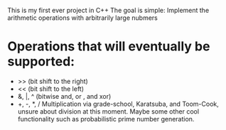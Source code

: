 This is my first ever project in C++
The goal is simple: Implement the arithmetic operations with arbitrarily large nubmers
# Operations that will eventually be supported:
* \>> (bit shift to the right)
* \<< (bit shift to the left)
* &, |, ^ (bitwise and, or , and xor)
* +, -, *, /
Multiplication via grade-school, Karatsuba, and Toom-Cook, unsure about division at this moment.
Maybe some other cool functionality such as probabilistic prime number generation.
